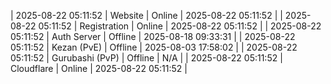 | 2025-08-22 05:11:52 | Website | Online | 2025-08-22 05:11:52 |
| 2025-08-22 05:11:52 | Registration | Online | 2025-08-22 05:11:52 |
| 2025-08-22 05:11:52 | Auth Server | Offline | 2025-08-18 09:33:31 |
| 2025-08-22 05:11:52 | Kezan (PvE) | Offline | 2025-08-03 17:58:02 |
| 2025-08-22 05:11:52 | Gurubashi (PvP) | Offline | N/A |
| 2025-08-22 05:11:52 | Cloudflare | Online | 2025-08-22 05:11:52 |
